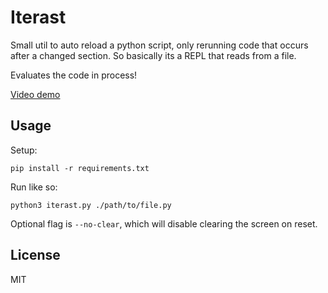 # Iterast

Small util to auto reload a python script, only rerunning code that occurs after
a changed section.
So basically its a REPL that reads from a file.

Evaluates the code in process!

[Video demo](https://youtu.be/FjP6IyULLFQ)

## Usage

Setup:
```
pip install -r requirements.txt
```

Run like so:
```
python3 iterast.py ./path/to/file.py
```

Optional flag is `--no-clear`, which will disable clearing the screen on reset.

## License

MIT
